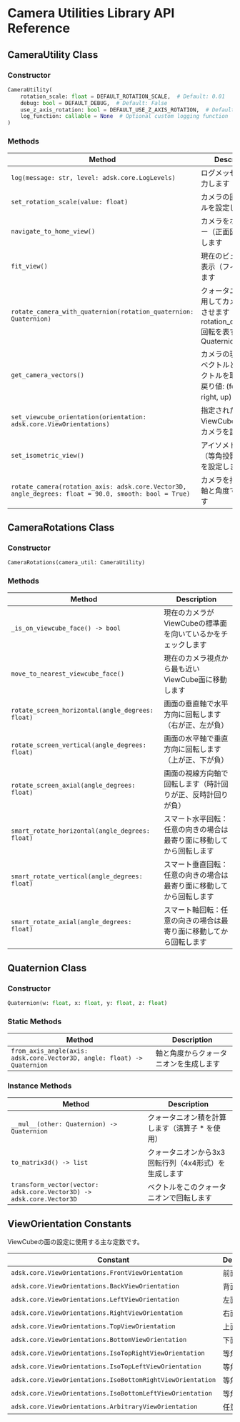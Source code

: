# Camera Utilities Library API Reference

## CameraUtility Class

### Constructor

```python
CameraUtility(
    rotation_scale: float = DEFAULT_ROTATION_SCALE,  # Default: 0.01
    debug: bool = DEFAULT_DEBUG,  # Default: False
    use_z_axis_rotation: bool = DEFAULT_USE_Z_AXIS_ROTATION,  # Default: False
    log_function: callable = None  # Optional custom logging function
)
```

### Methods

| Method | Description |
|--------|-------------|
| `log(message: str, level: adsk.core.LogLevels)` | ログメッセージを出力します |
| `set_rotation_scale(value: float)` | カメラの回転スケールを設定します |
| `navigate_to_home_view()` | カメラをホームビュー（正面図）に移動します |
| `fit_view()` | 現在のビューを全体表示（フィット）します |
| `rotate_camera_with_quaternion(rotation_quaternion: Quaternion)` | クォータニオンを使用してカメラを回転させます<br>rotation_quaternion: 回転を表すQuaternion |
| `get_camera_vectors()` | カメラの現在の視線ベクトルと上方向ベクトルを取得します<br>戻り値: (forward, right, up) タプル |
| `set_viewcube_orientation(orientation: adsk.core.ViewOrientations)` | 指定されたViewCubeの向きにカメラを設定します |
| `set_isometric_view()` | アイソメトリック（等角投影）ビューを設定します |
| `rotate_camera(rotation_axis: adsk.core.Vector3D, angle_degrees: float = 90.0, smooth: bool = True)` | カメラを指定された軸と角度で回転します |

## CameraRotations Class

### Constructor

```python
CameraRotations(camera_util: CameraUtility)
```

### Methods

| Method | Description |
|--------|-------------|
| `_is_on_viewcube_face() -> bool` | 現在のカメラがViewCubeの標準面を向いているかをチェックします |
| `move_to_nearest_viewcube_face()` | 現在のカメラ視点から最も近いViewCube面に移動します |
| `rotate_screen_horizontal(angle_degrees: float)` | 画面の垂直軸で水平方向に回転します（右が正、左が負） |
| `rotate_screen_vertical(angle_degrees: float)` | 画面の水平軸で垂直方向に回転します（上が正、下が負） |
| `rotate_screen_axial(angle_degrees: float)` | 画面の視線方向軸で回転します（時計回りが正、反時計回りが負） |
| `smart_rotate_horizontal(angle_degrees: float)` | スマート水平回転：任意の向きの場合は最寄り面に移動してから回転します |
| `smart_rotate_vertical(angle_degrees: float)` | スマート垂直回転：任意の向きの場合は最寄り面に移動してから回転します |
| `smart_rotate_axial(angle_degrees: float)` | スマート軸回転：任意の向きの場合は最寄り面に移動してから回転します |

## Quaternion Class

### Constructor

```python
Quaternion(w: float, x: float, y: float, z: float)
```

### Static Methods

| Method | Description |
|--------|-------------|
| `from_axis_angle(axis: adsk.core.Vector3D, angle: float) -> Quaternion` | 軸と角度からクォータニオンを生成します |

### Instance Methods

| Method | Description |
|--------|-------------|
| `__mul__(other: Quaternion) -> Quaternion` | クォータニオン積を計算します（演算子 * を使用） |
| `to_matrix3d() -> list` | クォータニオンから3x3回転行列（4x4形式）を生成します |
| `transform_vector(vector: adsk.core.Vector3D) -> adsk.core.Vector3D` | ベクトルをこのクォータニオンで回転します |

## ViewOrientation Constants

ViewCubeの面の設定に使用する主な定数です。

| Constant | Description |
|----------|-------------|
| `adsk.core.ViewOrientations.FrontViewOrientation` | 前面 |
| `adsk.core.ViewOrientations.BackViewOrientation` | 背面 |
| `adsk.core.ViewOrientations.LeftViewOrientation` | 左面 |
| `adsk.core.ViewOrientations.RightViewOrientation` | 右面 |
| `adsk.core.ViewOrientations.TopViewOrientation` | 上面 |
| `adsk.core.ViewOrientations.BottomViewOrientation` | 下面 |
| `adsk.core.ViewOrientations.IsoTopRightViewOrientation` | 等角右上 |
| `adsk.core.ViewOrientations.IsoTopLeftViewOrientation` | 等角左上 |
| `adsk.core.ViewOrientations.IsoBottomRightViewOrientation` | 等角右下 |
| `adsk.core.ViewOrientations.IsoBottomLeftViewOrientation` | 等角左下 |
| `adsk.core.ViewOrientations.ArbitraryViewOrientation` | 任意の向き |